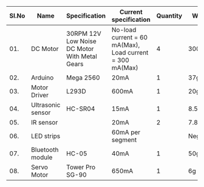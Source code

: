 |  SI.No  |  Name  |  Specification  |  Current specification  |  Quantity  |  Weight  |
|---------|--------|-----------------|-------------------------|------------|----------|
|01.|DC Motor|30RPM 12V Low Noise DC Motor With Metal Gears|No-load current = 60 mA(Max), Load current = 300 mA(Max)|4|300g|
|02.|Arduino|Mega 2560|20mA|1|37g|
|03.|Motor Driver|L293D|600mA|1|20g|
|04.|Ultrasonic sensor|HC-SR04|15mA|1|8.5g|
|05.|IR sensor||20mA|2|7.88g|
|06.|LED strips||60mA per segment||Negligible|
|07.|Bluetooth module|HC-05|40mA|1|50g|
|08.|Servo Motor|Tower Pro SG-90|650mA|1|6g|

